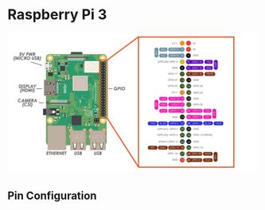 # Raspberry Pi 3

![Raspberry Pi 3](https://raw.githubusercontent.com/Mariustotle/universal_iot_hub/refs/heads/main/resources/devices/raspberry_pi_3.jpg)


## Pin Configuration


